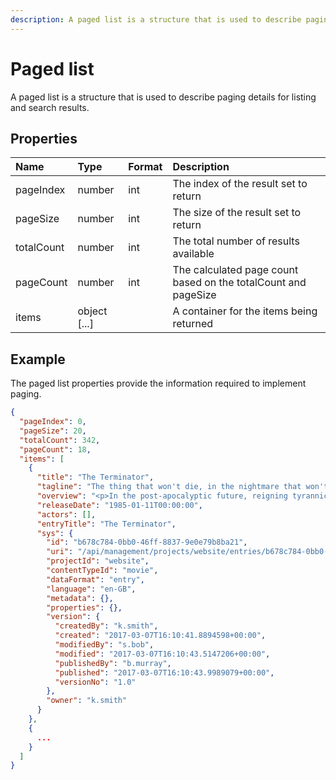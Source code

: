 ```yaml
---
description: A paged list is a structure that is used to describe paging details for listing and search results.
---
```

# Paged list

A paged list is a structure that is used to describe paging details for listing and search results.

## Properties

| Name | Type | Format | Description |
| :------- | :--- | :----- | :---------- |
| pageIndex | number | int | The index of the result set to return |
| pageSize | number | int | The size of the result set to return |
| totalCount | number | int | The total number of results available |
| pageCount | number | int | The calculated page count based on the totalCount and pageSize |
| items | object [...] |  | A container for the items being returned |

## Example

The paged list properties provide the information required to implement paging.

```json
{
  "pageIndex": 0,
  "pageSize": 20,
  "totalCount": 342,
  "pageCount": 18,
  "items": [
    {
      "title": "The Terminator",
      "tagline": "The thing that won't die, in the nightmare that won't end.",
      "overview": "<p>In the post-apocalyptic future, reigning tyrannical supercomputers teleport a cyborg assassin known as the \"Terminator\" back to 1984 to kill Sarah Connor, whose unborn son is destined to lead insurgents against 21st century mechanical hegemony. Meanwhile, the human-resistance movement dispatches a lone warrior to safeguard Sarah. Can he stop the virtually indestructible killing machine?</p>",
      "releaseDate": "1985-01-11T00:00:00",
      "actors": [],
      "entryTitle": "The Terminator",
      "sys": {
        "id": "b678c784-0bb0-46ff-8837-9e0e79b8ba21",
        "uri": "/api/management/projects/website/entries/b678c784-0bb0-46ff-8837-9e0e79b8ba21",
        "projectId": "website",
        "contentTypeId": "movie",
        "dataFormat": "entry",
        "language": "en-GB",
        "metadata": {},
        "properties": {},
        "version": {
          "createdBy": "k.smith",
          "created": "2017-03-07T16:10:41.8894598+00:00",
          "modifiedBy": "s.bob",
          "modified": "2017-03-07T16:10:43.5147206+00:00",
          "publishedBy": "b.murray",
          "published": "2017-03-07T16:10:43.9989079+00:00",
          "versionNo": "1.0"
        },
        "owner": "k.smith"
      }
    },
    {
      ...
    }
  ]
}
```
